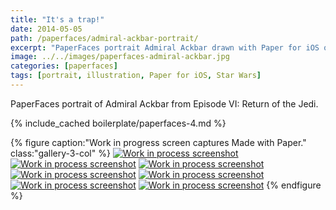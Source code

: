```yaml
---
title: "It's a trap!"
date: 2014-05-05
path: /paperfaces/admiral-ackbar-portrait/
excerpt: "PaperFaces portrait Admiral Ackbar drawn with Paper for iOS on an iPad."
image: ../../images/paperfaces-admiral-ackbar.jpg
categories: [paperfaces]
tags: [portrait, illustration, Paper for iOS, Star Wars]
---
```


PaperFaces portrait of Admiral Ackbar from Episode VI: Return of the Jedi.

{% include_cached boilerplate/paperfaces-4.md %}

{% figure caption:"Work in progress screen captures Made with Paper." class:"gallery-3-col" %}
[![Work in process screenshot](../../images/paperfaces-admiral-ackbar-process-1-600.jpg)](../../images/paperfaces-admiral-ackbar-process-1-lg.jpg) [![Work in process screenshot](../../images/paperfaces-admiral-ackbar-process-2-600.jpg)](../../images/paperfaces-admiral-ackbar-process-2-lg.jpg) [![Work in process screenshot](../../images/paperfaces-admiral-ackbar-process-3-600.jpg)](../../images/paperfaces-admiral-ackbar-process-3-lg.jpg) [![Work in process screenshot](../../images/paperfaces-admiral-ackbar-process-4-600.jpg)](../../images/paperfaces-admiral-ackbar-process-4-lg.jpg) [![Work in process screenshot](../../images/paperfaces-admiral-ackbar-process-5-600.jpg)](../../images/paperfaces-admiral-ackbar-process-5-lg.jpg) [![Work in process screenshot](../../images/paperfaces-admiral-ackbar-process-6-600.jpg)](../../images/paperfaces-admiral-ackbar-process-6-lg.jpg) [![Work in process screenshot](../../images/paperfaces-admiral-ackbar-process-7-600.jpg)](../../images/paperfaces-admiral-ackbar-process-7-lg.jpg)
{% endfigure %}
